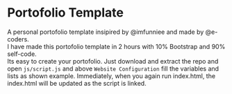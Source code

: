 # Portofolio Template
A personal portofolio template insipired by @imfunniee and made by @e-coders.<br>
I have made this portofolio template in 2 hours with 10% Bootstrap and 90% self-code.<br>
Its easy to create your portofolio. Just download and extract the repo and open `js/script.js` and above `Website Configuration` fill the variables and lists as shown example. Immediately, when you again run index.html, the index.html will be updated as the script is linked.
